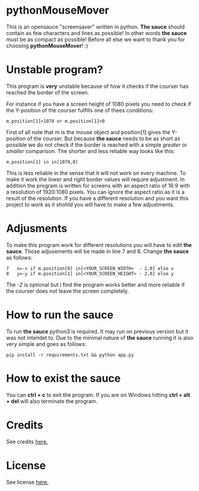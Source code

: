 # pythonMouseMover
This is an opensauce "screensaver" written in python. **The sauce** should contain as few characters and lines as possible!
In other words **the sauce** must be as compact as possible!
Before all else we want to thank you for choosing **pythonMouseMover**! :)

# Unstable program?
This program is **very** unstable because of how it checks if the courser has reached the border of the screen.

For instance if you have a screen height of 1080 pixels you need to check if the Y-position of the courser fulfills one of thees conditions:
```
m.position[1]>1078 or m.position[1]<0
```
First of all note that m is the mouse object and position[1] gives the Y-position of the courser.
But because **the sauce** needs to be as short as possible we do not check if the border is reached with a simple *greater* or *smaller* comparison.
The shorter and less reliable way looks like this:
```
m.position[1] in in[1078,0]
```
This is less reliable in the sense that it will not work on every machine. To make it work the *lower* and *right* border values will require adjustment.
In addition the program is written for screens with an aspect ratio of 16:9 with a resolution of 1920:1080 pixels. 
You can ignore the aspect ratio as it is a result of the resolution.
If you have a different resolution and you want this project to *work* as it shohld you will have to make a few adjustments.

# Adjusments
To make this program work for different resolutions you will have to edit **the sauce**.
Those adjusements will be made in line 7 and 8.
Change **the sauce** as follows:
```
7   x=-x if m.position[0] in[<YOUR_SCREEN_WIDTH>  - 2,0] else x
8   y=-y if m.position[1] in[<YOUR_SCREEN_HEIGHT> - 2,0] else y
```
The *-2* is optional but i find the program works better and more reliable if the courser does not leave the screen completely. 

# How to run the sauce
To run **the sauce** python3 is required. It may run on previous version but it was not intendet to. Due to the minimal nature
of **the sauce** running it is also very simple and goes as follows:
```
pip install -r requirements.txt && python app.py
```

# How to exist the sauce
You can **ctrl + c** to exit the program. If you are on Windows hitting **ctrl + alt + del** will also terminate the program.

# Credits
See credits [here.](https://github.com/jasZnerol/pythonMouseMover/blob/master/CONTRIBUTING.md)

# License
See license [here.](https://github.com/jasZnerol/pythonMouseMover/blob/master/LICENSE)
